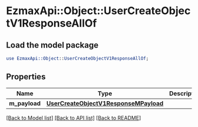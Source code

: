 # EzmaxApi::Object::UserCreateObjectV1ResponseAllOf

## Load the model package
```perl
use EzmaxApi::Object::UserCreateObjectV1ResponseAllOf;
```

## Properties
Name | Type | Description | Notes
------------ | ------------- | ------------- | -------------
**m_payload** | [**UserCreateObjectV1ResponseMPayload**](UserCreateObjectV1ResponseMPayload.md) |  | 

[[Back to Model list]](../README.md#documentation-for-models) [[Back to API list]](../README.md#documentation-for-api-endpoints) [[Back to README]](../README.md)


